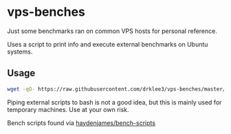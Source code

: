 # vps-benches

Just some benchmarks ran on common VPS hosts for personal reference.

Uses a script to print info and execute external benchmarks on Ubuntu systems.

## Usage

```bash
wget -qO- https://raw.githubusercontent.com/drklee3/vps-benches/master/bench.sh | bash | tee output.log
```

Piping external scripts to bash is not a good idea, but this is mainly used for temporary machines. Use at your own risk.

Bench scripts found via [haydenjames/bench-scripts](https://github.com/haydenjames/bench-scripts)

